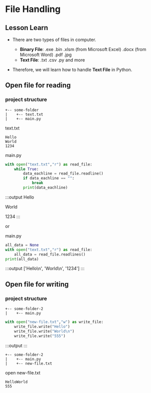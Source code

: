 # File Handling

## Lesson Learn

- There are two types of files in computer.
    - **Binary File**: .exe .bin .xlsm (from Microsoft Excel) .docx (from Microsoft Word) .pdf .jpg
    - **Text File**: .txt .csv .py and more

- Therefore, we will learn how to handle **Text File** in Python.

## Open file for reading

### project structure
```
+-- some-folder
|    +-- text.txt
|    +-- main.py
```

text.txt
```
Hello
World
1234
```

main.py
```py
with open("text.txt","r") as read_file:
    while True:
        data_eachline = read_file.readline()
        if data_eachline == "":
            break
        print(data_eachline)
```
:::output
Hello

World

1234
:::

or 

main.py
```py
all_data = None
with open("text.txt","r") as read_file:
    all_data = read_file.readlines()       
print(all_data)
```
:::output
['Hello\n', 'World\n', '1234']
:::

## Open file for writing

### project structure
```
+-- some-folder-2
|    +-- main.py
```

```py
with open("new-file.txt","w") as write_file:
    write_file.write("Hello")
    write_file.write("World\n")
    write_file.write("555")

```
:::output
:::

```
+-- some-folder-2
|    +-- main.py
|    +-- new-file.txt
```

open new-file.txt
```
HelloWorld
555
```